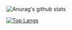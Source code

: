 ![Anurag's github stats](https://github-readme-stats.vercel.app/api?username=wkmyws&show_icons=true&theme=transparent)

[![Top Langs](https://github-readme-stats.vercel.app/api/top-langs/?username=wkmyws&layout=compact)](https://github.com/wkmyws)

<!--START_SECTION:waka-->
<!--END_SECTION:waka-->
